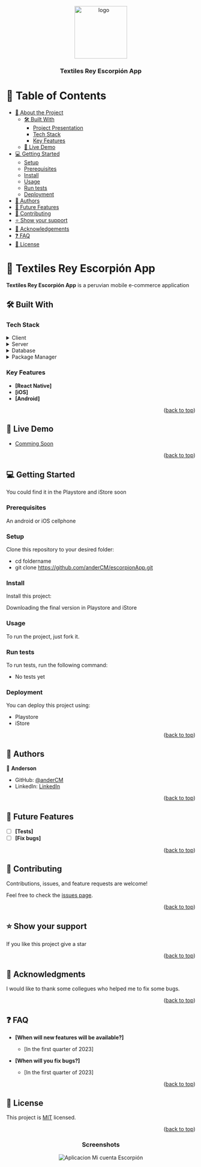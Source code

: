 <a name="readme-top"></a>


<div align="center">

  <img src="https://storage.googleapis.com/bucket-strapi-e-commerce/logo_escorpion_893a5d5c7b/logo_escorpion_893a5d5c7b.jpg?updated_at=2023-01-17T13:04:00.560Z" alt="logo" width="140"  height="auto" />
  <br/>

  <h3><b>Textiles Rey Escorpión App</b></h3>

</div>

<!-- TABLE OF CONTENTS -->

# 📗 Table of Contents

- [📖 About the Project](#about-project)
  - [🛠 Built With](#built-with)
    - [Project Presentation](#project-presentation)
    - [Tech Stack](#tech-stack)
    - [Key Features](#key-features)
  - [🚀 Live Demo](#live-demo)
- [💻 Getting Started](#getting-started)
  - [Setup](#setup)
  - [Prerequisites](#prerequisites)
  - [Install](#install)
  - [Usage](#usage)
  - [Run tests](#run-tests)
  - [Deployment](#triangular_flag_on_post-deployment)
- [👥 Authors](#authors)
- [🔭 Future Features](#future-features)
- [🤝 Contributing](#contributing)
- [⭐️ Show your support](#support)
- [🙏 Acknowledgements](#acknowledgements)
- [❓ FAQ](#faq)
- [📝 License](#license)

<!-- PROJECT DESCRIPTION -->

# 📖 Textiles Rey Escorpión App <a name="about-project"></a>

**Textiles Rey Escorpión App** is a peruvian mobile e-commerce application

## 🛠 Built With <a name="built-with"></a>

### Tech Stack <a name="tech-stack"></a>

<details>
  <summary>Client</summary>
  <ul>
    <li><a href="https://expo.dev/">React Native (Expo CLI)</a></li>
    <li><a href="https://reactnative.dev/docs/stylesheet">StyleSheets</a></li>
    <li><a href="https://reactnativepaper.com/">React Native Paper</a></li>
  </ul>
</details>

<details>
  <summary>Server</summary>
  <ul>
    <li><a href="https://strapi.io/">Strapi</a></li>
  </ul>
</details>

<details>
<summary>Database</summary>
  <ul>
    <li><a href="https://www.mysql.com/">MySQL</a></li>
  </ul>
</details>

<details>
<summary>Package Manager</summary>
  <ul>
    <li><a href="https://yarnpkg.com/">Yarn</a></li>
  </ul>
</details>

<!-- Features -->

### Key Features <a name="key-features"></a>

- **[React Native]**
- **[iOS]**
- **[Android]**

<p align="right">(<a href="#readme-top">back to top</a>)</p>

<!-- LIVE DEMO -->

## 🚀 Live Demo <a name="live-demo"></a>

- [Comming Soon](Soon)

<p align="right">(<a href="#readme-top">back to top</a>)</p>

<!-- GETTING STARTED -->

## 💻 Getting Started <a name="getting-started"></a>

You could find it in the Playstore and iStore soon

### Prerequisites

An android or iOS cellphone

### Setup

Clone this repository to your desired folder:

- cd foldername
- git clone https://github.com/anderCM/escorpionApp.git

### Install

Install this project:

Downloading the final version in Playstore and iStore

### Usage

To run the project, just fork it.


### Run tests

To run tests, run the following command:

- No tests yet

### Deployment

You can deploy this project using:

- Playstore
- iStore

<p align="right">(<a href="#readme-top">back to top</a>)</p>

<!-- AUTHORS -->

## 👥 Authors <a name="authors"></a>

👤 **Anderson**

- GitHub: [@anderCM](https://github.com/anderCM)
- LinkedIn: [LinkedIn](https://www.linkedin.com/in/andersoncanales/)

<p align="right">(<a href="#readme-top">back to top</a>)</p>

<!-- FUTURE FEATURES -->

## 🔭 Future Features <a name="future-features"></a>

- [ ] **[Tests]**
- [ ] **[Fix bugs]**

<p align="right">(<a href="#readme-top">back to top</a>)</p>

<!-- CONTRIBUTING -->

## 🤝 Contributing <a name="contributing"></a>

Contributions, issues, and feature requests are welcome!

Feel free to check the [issues page](../../issues/).

<p align="right">(<a href="#readme-top">back to top</a>)</p>

<!-- SUPPORT -->

## ⭐️ Show your support <a name="support"></a>

If you like this project give a star

<p align="right">(<a href="#readme-top">back to top</a>)</p>

<!-- ACKNOWLEDGEMENTS -->

## 🙏 Acknowledgments <a name="acknowledgements"></a>

I would like to thank some collegues who helped me to fix some bugs.

<p align="right">(<a href="#readme-top">back to top</a>)</p>

<!-- FAQ (optional) -->

## ❓ FAQ <a name="faq"></a>

- **[When will new features will be available?]**

  - [In the first quarter of 2023]

- **[When will you fix bugs?]**

  - [In the first quarter of 2023]

<p align="right">(<a href="#readme-top">back to top</a>)</p>

<!-- LICENSE -->

## 📝 License <a name="license"></a>

This project is [MIT](./LICENSE) licensed.

<p align="right">(<a href="#readme-top">back to top</a>)</p>

<div align="center">
<h3><b>Screenshots</b></h3>
  <img src="https://storage.googleapis.com/bucket-strapi-e-commerce/Mi_cuenta_77e7cadcba/Mi_cuenta_77e7cadcba.jpeg?updated_at=2023-02-03T23:09:28.897Z" alt="Aplicacion Mi cuenta Escorpión " />
  <br/>

</div>
